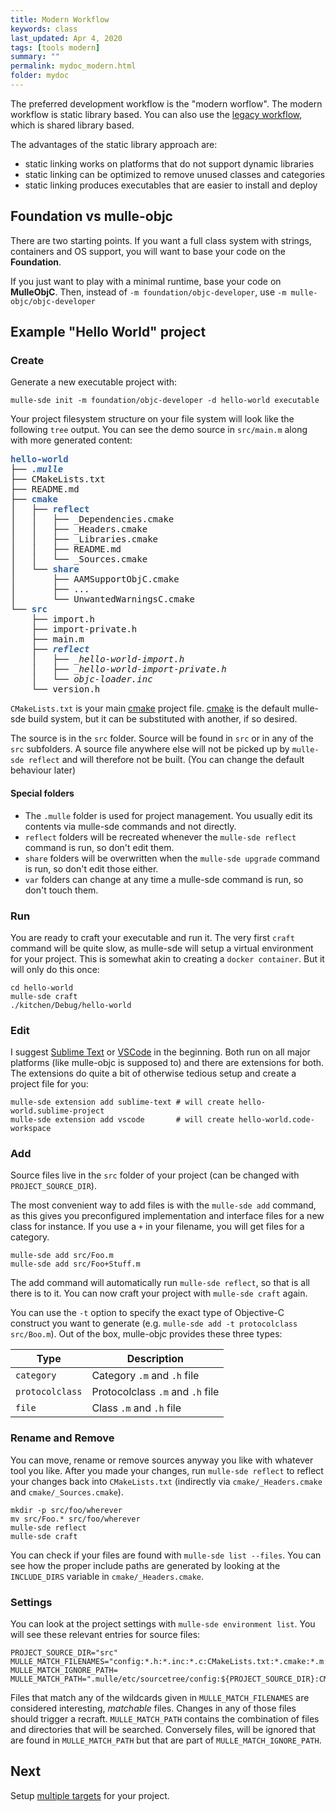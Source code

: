 ```yaml
---
title: Modern Workflow
keywords: class
last_updated: Apr 4, 2020
tags: [tools modern]
summary: ""
permalink: mydoc_modern.html
folder: mydoc
---
```


The preferred development workflow is the "modern worflow".
The modern workflow is static library based. You can also use the
[legacy workflow](mydoc_legacy.html), which is shared library based.


The advantages of the static library approach are:

* static linking works on platforms that do not support dynamic libraries
* static linking can be optimized to remove unused classes and categories
* static linking produces executables that are easier to install and deploy


## Foundation vs mulle-objc

There are two starting points. If you want a full class system with strings,
containers and OS support, you will want to base your code on the **Foundation**.

If you just want to play with a minimal runtime, base your code on **MulleObjC**.
Then, instead of `-m foundation/objc-developer`, use `-m mulle-objc/objc-developer`


## Example "Hello World" project

### Create

Generate a new executable project with:

``` console
mulle-sde init -m foundation/objc-developer -d hello-world executable
```

Your project filesystem structure on your file system will look like the
following `tree` output. You can see the demo source in `src/main.m` along
with more generated content:

<pre><font color="#3465A4"><b>hello-world</b></font>
├── <font color="#3465A4"><b><i>.mulle</i></b></font>
├── CMakeLists.txt
├── README.md
├── <font color="#3465A4"><b>cmake</b></font>
│   ├── <font color="#3465A4"><b>reflect</b></font>
│   │   ├── _Dependencies.cmake
│   │   ├── _Headers.cmake
│   │   ├── _Libraries.cmake
│   │   ├── README.md
│   │   └── _Sources.cmake
│   └── <font color="#3465A4"><b>share</b></font>
│       ├── AAMSupportObjC.cmake
│       ├── ...
│       └── UnwantedWarningsC.cmake
└── <font color="#3465A4"><b>src</b></font>
    ├── import.h
    ├── import-private.h
    ├── main.m
    ├── <font color="#3465A4"><b><i>reflect</i></b></font>
    │   ├── <i>_hello-world-import.h</i>
    │   ├── <i>_hello-world-import-private.h</i>
    │   └── <i>objc-loader.inc</i>
    └── version.h
</pre>


`CMakeLists.txt` is your main [cmake](//cmake.org) project file. [cmake](//cmake.org) is
the default mulle-sde build system, but it can be substituted with another,
if so desired.

The source is in the `src` folder. Source will be found in `src` or in any of the
`src` subfolders. A source file anywhere else will not be picked up by
`mulle-sde reflect` and will therefore not be built. (You can change the
default behaviour later)


#### Special folders

* The `.mulle` folder is used for project management. You usually edit its
contents via mulle-sde commands and not directly.
* `reflect` folders will be recreated whenever the `mulle-sde reflect`
command is run, so don't edit them.
* `share` folders will be overwritten when the `mulle-sde upgrade`
command is run, so don't edit those either.
* `var` folders can change at any time a mulle-sde command is run, so don't
touch them.

### Run

You are ready to craft your executable and run it. The very first `craft`
command will be quite slow, as mulle-sde will setup a virtual environment
for your project. This is somewhat akin to creating a `docker container`. But
it will only do this once:

``` console
cd hello-world
mulle-sde craft
./kitchen/Debug/hello-world
```


### Edit

I suggest [Sublime Text](https://www.sublimetext.com/) or
[VSCode](https://code.visualstudio.com/) in the beginning.
Both run on all major platforms (like mulle-objc is supposed to) and there
are extensions for both. The extensions do quite a bit of otherwise tedious
setup and create a project file for you:

```
mulle-sde extension add sublime-text # will create hello-world.sublime-project
mulle-sde extension add vscode       # will create hello-world.code-workspace
```

### Add

Source files live in the `src` folder of your project (can be changed with `PROJECT_SOURCE_DIR`).

The most convenient way to add files is with the `mulle-sde add` command, as
this gives you preconfigured implementation and interface files for a new class
for instance.
If you use a `+` in your filename, you will get files for a category.

``` console
mulle-sde add src/Foo.m
mulle-sde add src/Foo+Stuff.m
```

The add command will automatically run `mulle-sde reflect`, so that is all
there is to it. You can now craft your project with `mulle-sde craft` again.

You can use the `-t` option to specify the exact type of Objective-C
construct you want to generate (e.g. `mulle-sde add -t protocolclass src/Boo.m`).
Out of the box, mulle-objc provides these three types:


Type                 | Description
---------------------|-------------------
`category`           | Category `.m` and `.h` file
`protocolclass`      | Protocolclass `.m` and `.h` file
`file`               | Class `.m` and `.h` file


### Rename and Remove

You can move, rename or remove sources anyway you like with whatever
tool you like. After you made your
changes, run `mulle-sde reflect` to reflect your changes back into
`CMakeLists.txt` (indirectly via `cmake/_Headers.cmake` and
`cmake/_Sources.cmake`).

``` console
mkdir -p src/foo/wherever
mv src/Foo.* src/foo/wherever
mulle-sde reflect
mulle-sde craft
```

You can check if your files are found with `mulle-sde list --files`. You can
see how the proper include paths are generated by looking at the
`INCLUDE_DIRS` variable in `cmake/_Headers.cmake`.


### Settings

You can look at the project settings with `mulle-sde environment list`.
You will see these relevant entries for source files:

``` console
PROJECT_SOURCE_DIR="src"
MULLE_MATCH_FILENAMES="config:*.h:*.inc:*.c:CMakeLists.txt:*.cmake:*.m:*.aam"
MULLE_MATCH_IGNORE_PATH=
MULLE_MATCH_PATH=".mulle/etc/sourcetree/config:${PROJECT_SOURCE_DIR}:CMakeLists.txt:cmake"
```

Files that match any of the wildcards given in `MULLE_MATCH_FILENAMES` are
considered interesting, *matchable* files. Changes in any of those files
should trigger a recraft. `MULLE_MATCH_PATH` contains the combination of files
and directories that will be searched. Conversely files, will be ignored that
are found in `MULLE_MATCH_PATH` but that are part of `MULLE_MATCH_IGNORE_PATH`.


## Next

Setup [multiple targets](mydoc_modern_complex.html) for your project.
